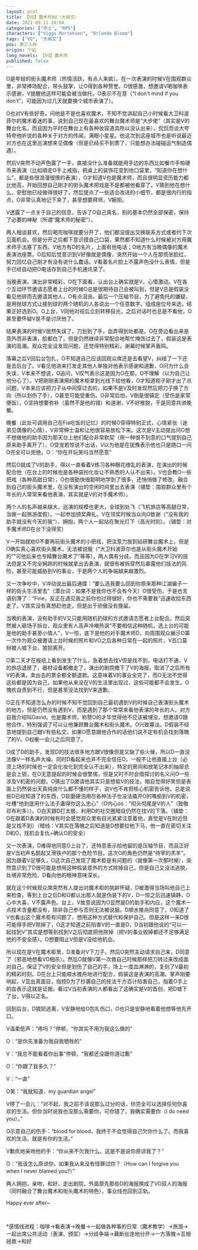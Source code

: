 ```yaml
---
layout: post
title: 【VO】魔术师AU（大纲文）
date: 2021-09-11 20:04
categories: ["中土", "RPS"]
characters: ["Viggo Mortensen", "Orlando Bloom"]
tags: ["VO", "大纲文"]
pov: 第三人称
origin: 个站
long_novels: 【VO】魔术师
published: false
---
```


O是年轻的街头魔术师（热情活跃，有点人来疯）。在一次表演的时候V在围观群众里，非常捧场配合，带头鼓掌，让O得到各种赞誉。O很感激，想邀请V喝咖啡表示感谢，V提醒他这样可能会被当做托，O表示不在意（“I don't mind if you don't”，可能因为过几天就要换个城市表演了）。

O也对V有些好奇，问他是不是也喜欢魔术，不知不觉讲起自己小时候看大卫科波菲尔的魔术着迷的事，说到自己现在最喜欢的舞台魔术师是“大步佬”（其实是V的舞台化名，而且因为平时在舞台上有各种妆容道具所以没认出来），侃侃而谈大夸特夸他听说的各种关于对方的传闻，满眼小星星。他这次到这座城市也是听说最近对方也在这里巡演想来见偶像（但是已经买不到票了，只能想办法碰碰运气制造偶遇）。

然后V突然不动声色露了一手，直接没什么准备就能用手边的东西比如餐巾手帕硬币来表演（比如顺走O手上戒指，把桌上的装饰花变到他口袋里，“知道你在想什么”，都是些很浪漫很撩的表演），O才知道V也是魔术师，而且很明显资历能力都比他高，开始回想自己刚才的街头魔术把戏是不是都被他看穿了。V猜到他在想什么，安慰他已经做得很好了，然后提点了一些适合改进的小细节，都是很内行的指点，O非常认真地记下来了，甚至想要拜师，V婉拒。

V透露了一点关于自己的信息，告诉了O自己真名，别的基本仍然全部保密，保持了必要的神秘（所谓“魔术师的秘密”）。

两人相谈甚欢，然后喝完咖啡就要分开了，他们都没提出交换联系方式或者约下次见面机会。但是分开之后都下意识摸自己口袋，果然都不知道什么时候被对方用魔术师手法塞了东西。V地方有O的名片，上面有他电话；O地方有当晚偶像的魔术表演池座票。O后知后觉意识到V好像就是偶像，突然开始一个人在那慌张脸红，努力回忆自己刚才有没有说什么蠢话。V看着名片脸上不露声色没什么表情，但是手已经自动把O电话存到自己手机通讯录了。

当晚表演，演出非常精彩，O在下面看，认出台上确实就是V，心情激动。V在各个互动环节邀请志愿者上台的时候O总是很期待自己会被叫到，但是V总是假装没看见他转而去邀请其他人，O有点沮丧。最后一个压轴节目，为了避免托的嫌疑，是用抛球方式让接到球的两个随机的人各说出一个任意数字，组成座位号来选，结果正好选到O。O上台，V同他对视后立刻转移目光，之后对话时也总是不看他，O甚至要怀疑V是不是讨厌他了。

结果表演的时候V居然失误了，刀划到了手，血弄得到处都是。O在旁边看出来是意外而非表演，脸都白了，但是仍然继续非常配合地帮忙掩饰过去了，假装这是表演的高潮。观众完全没发现问题，还觉得特别精彩，谢幕时候掌声轰鸣。

落幕之后V回后台包扎，O不知道自己应该回观众席还是去看望V，纠结了一下还是去后台了。V看见他进来打发走其他人单独对他表示感谢和道歉，O问为什么会失误，V本来不想说，O追问，V叹气表示这是因为O在那，O不理解（以为自己让他分心了）。V把刚刚表演用的魔术柜拿到光线下给他看，O才知道柜子刚才出了点问题，V本来应该把刀子从中间穿过去的，如果不是V及时发现然后把刀子换了方向（所以划伤了手），O甚至可能受重伤。O非常后怕，V倒是很镇定（受伤是家常便饭），O坚持想要弥补（虽然不是他的错）和道谢，V不好推脱，于是同意共进晚餐。

晚餐（此处可调用自己在Fia吃饭的记忆）的时候O穿得特别正式，心情紧张（迷弟见偶像的心情），V非常绅士温和让他很容易放松下来。这次是V主动提出问O想不想做他的助手因为那天台上他们配合非常默契（用一种很不刻意的口气提到自己原来助手离开了），O受宠若惊说不出话，V以为他是在犹豫表示他也只是随口一问O完全可以拒绝，O：“你在开玩笑吗当然愿意”

然后O就成了V的助手，得以一直看着V练习各种眼花缭乱的表演，在演出的时候配合他（在台上的时候也是各种装扮化妆让不熟悉的人认不出来）。V也会教O一些把戏（各种高甜日常），O也很勤快很聪明地学到了很多，还悄悄做了修改，融合到自己的街头魔术里，在没有演出的空闲时间里出去表演（铺垫：围观群众里有个年长的人常常来看他表演，其实就是V的对手魔术师）。

两个人的名声越来越大，巡演的规模也更大，全球到处飞（飞机旅店等高甜日常，当做一起旅游度假）。一起参加颁奖典礼，V在领奖时候当众向O致谢（“没有我的助手就没有今天的我”）、拥抱，两个人一起站在聚光灯下（高光时刻）。（铺垫：对手魔术师D在台下没得奖）

V一开始就劝O不要再玩街头魔术的小把戏，把注意力放到钻研舞台魔术上，但是O确实真心喜欢街头魔术，无法被说服（“大卫科波菲尔也是从街头魔术开始的”“可他后来也专精舞台魔术了”等等），两人偶有分歧。而且因为O在学习V的技法但是又不完全娴熟的时候就拿出去表演，就很有被拆穿然后暴露他们技法的风险，甚至可能威胁到V的事业，于是两个人的争端越来越激烈。

又一次争吵中，V冲动说出最后通牒：“要么选我要么回到你原来那种江湖骗子一样的街头生活里去”（潜台词：如果不是我你也不会有今天）O很受伤，于是也言语刻薄了：“Fine，反正在遇见我之前你也过得很好，你也不需要我”迅速收拾东西走了。V其实没有真想赶他走，但是出于骄傲没有挽留。

当晚的表演，没有助手的V又只能用随机扔球的方式邀请志愿者上台配合。然后突然被人砸场子拆台，观众里有人高声冷嘲热讽“不要相信这种随机，选上台的可能是他的助手甚至小情人”，V一惊，底下是他的对手魔术师D，向周围观众展示O第一次作为观众被邀请上台时候的照片和VO之后各种日常在一起的照片，V百口莫辩被人嘘下台，狼狈离开。

O第二天才在报纸上看到发生了什么，急着想去找V但是找不到，电话打不通，V的旅店退房了，器材设备都撤走了，演出的剧院撤下了V的海报，取消了之后所有V的表演，卖出去的票全都全额退款。这意味着V的事业全完了，而O无法不觉得这些都是因为自己，如果他从来没在V的生活里出现过，这些可能都不会发生。O愧疚自责到不行，但是甚至没法找到V来道歉。

O正在不知道怎么办的时候不知不觉回到自己最初遇到V的时候自己表演街头魔术的地方，但是仍然没有遇到V，而是遇到了那个常常来看他表演的年长的人。对方自我介绍叫David，也是魔术师，称赞O的才华觉得他不应该被埋没，想邀请O跟他合作，特别强调了可以让他兼顾舞台魔术和街头魔术。O兴致寡淡。D假装不经意地提到自己跟V有些私交，如果O愿意跟他合作的话他们说不定有机会找到落魄了的V。O权衡一会儿之后同意了。

O成了D的助手，发现D的技法很多地方跟V很像但是又缺了些火候，所以D一直没法像V一样名声大噪。同时D看起来也并不完全信任O，一般不让他直接上台（必须上场的时候也一定会化妆化到完全认不出来），特定的房间和放笔记本的抽屉总是会上锁，在O无意提起的时候会很警惕，但是又时不时会借探讨的名义问O一些涉及V机密的问题。O猜出了D邀请他其实只是想偷V的技法，暗自觉得好笑但是表面上仍然装出天真纯良什么都不懂的样子，说V也不肯把核心机密告诉他，总是说些D已经知道了的东西，D软磨硬泡用尽各种法子也没法撬开O的嘴偷到V的机密，吐槽“他到底用什么法子蛊得你这么忠心”（O内心os：“彻头彻尾是V的人”（致敬邓布利多））。O白天跟D打太极，利用D的社交圈暗自仍然在找V的下落。（铺垫：O在跟着D表演的时候有时会感觉观众里有目光紧紧注意着他，直觉是V在附近但是又找不到）（暗线：V其实在落魄之后知道是D想要拉他下马，他一直在密切关注D和O，找机会复仇+确认O的安全）

又一次表演，D难得地同意O上台了，还特意表示给他留的是压轴节目，而且正好是V当初声名鹊起又滑铁卢的那个危险节目。这次O的角色仍然是“待宰的羔羊”。因为跟着V足够久，O这次自己发现了魔术柜是有问题的（就像第一次那时候），突然意识到了D很可能是想用这种假装意外的方式除掉自己，但是自己又没法逃脱，处境非常危险，D看向他的眼神意味深长。

就在这个时候观众席突然有人提出对魔术柜的挑衅怀疑，D被激得当场叫他自己上来检查。等到上台之后D和O都认出那人就是伪装下的V，D一惊之后迅速镇静，O心中大喜，V不露声色。台上，V故意说因为O显然是D的助手和内应，这个魔术一点技术含量都没有，除非自己参与否则无法被说服。D顺水推舟同意了，O知道了V也看出这个魔术柜有问题了，想用这种方式替代和保护自己，但是这样一来D很可能得手把V除掉了，O这才知道之前陷害V的一直是D，D当初跟他说的“可以一起找到V”其实是想等到找到V之后彻底把他除掉（把V的事业毁掉都还不足够满足他的不安全感）。O想要阻止V但是V没给他机会。

所以现在是V在魔术柜里，D准备对V下刀子。然后O突然主动请求自己来，D同意了（邪恶地想看VO相杀）。然后O就像V第一次救自己时候那样把刀转过来改成面对自己，保证了V的安全但是划伤了自己的手，场上一度血淋淋的，复刻了V最初的精彩时刻。D在台上只能顺水推舟地进行配合，假装这是表演的高潮。掌声刚要响起，V显出真面目，指控D为了抄袭自己的技法千方百计陷害自己，指着O手上的血表示这就是证据。看过V当初表演的人都看出了这确实是V的首创，把D嘘下了台，V得以正名。

回到后台，D狼狈逃离，V安静地给O包扎伤口，O也只是安静地看着他想等他先开口。

V温柔低声：“疼吗？”停顿，“你其实不用为我这么做的”

O：“是你先准备为我自我牺牲的”

V：“我总不能看着你出事”停顿，“我都还没跟你道过歉”

O：“你跟了我多久？”

V：“一直”

O笑：“我就知道，my guardian angel”

V停了一会儿：“对不起，我之前不该说那么过分的话，你完全可以选择任何你喜欢的生活。但你当时说我也没那么需要你，可你错了，我确实需要你（I do need you）。”

O示意自己的伤手：“blood for blood，我终于不会觉得自己欠你什么了。而我喜欢的生活，就是有你的生活。”

V歉疚地亲吻他的手：“你从来不欠我什么。这是不是说你原谅我了？”

O：“我该怎么原谅你，如果我从来没有怪罪过你？（How can I forgive you when I never blamed you?）”

两人拥抱，亲吻，和好。走出剧院，外面原先那些D的海报换成了VO双人的海报（同时融合了舞台魔术和街头魔术的特色），事业线也回到正轨。

Happy ever after\~

<br>

\*感情线进程：咖啡→看表演→晚餐→一起做各种事的日常（魔术教学）→旅游→一起出席公共活动（表演、颁奖）→分歧争端→藕断丝连地分开→一方落魄→互相拯救→和好
